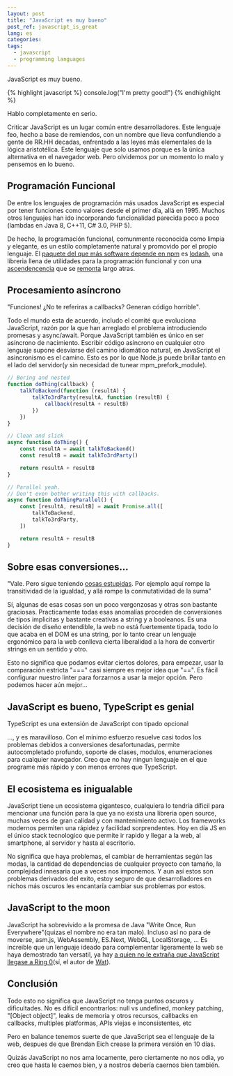 ```yaml
---
layout: post
title: "JavaScript es muy bueno"
post_ref: javascript_is_great
lang: es
categories:
tags:
  - javascript
  - programming languages
---
```


JavaScript es muy bueno.

{% highlight javascript %}
console.log("I'm pretty good!")
{% endhighlight %}

Hablo completamente en serio.

Criticar JavaScript es un lugar común entre desarrolladores. Este lenguaje
feo, hecho a base de remiendos, con un nombre que lleva confundiendo a gente de RR.HH decadas,
enfrentado a las leyes más elementales de la lógica aristotélica. Este lenguaje que solo
usamos porque es la única alternativa en el navegador web.
Pero olvidemos por un momento lo malo y pensemos en lo bueno.

## Programación Funcional

De entre los lenguajes de programación más usados JavaScript
es especial por tener funciones como valores desde el primer día, allá en 1995.
Muchos otros lenguajes han ido incorporando funcionalidad parecida poco a poco
(lambdas en Java 8, C++11, C# 3.0, PHP 5).

De hecho, la programación funcional, comunmente reconocida como limpia y elegante,
es un estilo completamente natural y promovido por el propio lenguaje.
El [paquete del que más software depende en npm](https://gist.github.com/anvaka/8e8fa57c7ee1350e3491#file-01-most-dependent-upon-md)
es [lodash](https://lodash.com/), una libreria llena de utilidades para la programación
funcional y con una [ascendencencia](https://underscorejs.org/) que se [remonta](http://prototypejs.org/) largo atras.

## Procesamiento asíncrono

"Funciones! ¿No te referiras a callbacks? Generan código horrible".

Todo el mundo esta de acuerdo, includo el comité que evoluciona JavaScript, razón por
la que han arreglado el problema introduciendo promesas y async/await.
Porque JavaScript también es único en ser asíncrono de nacimiento. Escribir código
asíncrono en cualquier otro lenguaje supone desviarse del camino idiomático natural,
en JavaScript el asincronismo es el camino. Esto es por lo que Node.js puede brillar
tanto en el lado del servidor(y sin necesidad de tunear mpm_prefork_module).

```javascript
// Boring and nested
function doThing(callback) {
    talkToBackend(function (resultA) {
        talkTo3rdParty(resultA, function (resultB) {
            callback(resultA + resultB)
        })
    })
}

// Clean and slick
async function doThing() {
    const resultA = await talkToBackend()
    const resultB = await talkTo3rdParty()

    return resultA + resultB
}

// Parallel yeah.
// Don't even bother writing this with callbacks.
async function doThingParallel() {
    const [resultA, resultB] = await Promise.all([
        talkToBackend,
        talkTo3rdParty,
    ])

    return resultA + resultB
}
```

## Sobre esas conversiones...

"Vale. Pero sigue teniendo [cosas estupidas](https://www.destroyallsoftware.com/talks/wat). Por ejemplo aquí rompe la transitividad de la igualdad, y allá rompe la conmutatividad de la suma"

Sí, algunas de esas cosas son un poco vergonzosas y otras son bastante graciosas.
Practicamente todas esas anomalías proceden de conversiones de tipos implicitas y bastante creativas
a string y a booleanos. Es una decisión de diseño entendible, la web no está fuertemente tipada,
todo lo que acaba en el DOM es una string, por lo tanto crear un lenguaje ergonómico para la web
conlleva cierta liberalidad a la hora de convertir strings en un sentido y otro.

Esto no significa que podamos evitar ciertos dolores, para empezar, usar la comparación estricta "==="
casi siempre es mejor idea que "==". Es fácil configurar nuestro linter para forzarnos a usar la mejor opción.
Pero podemos hacer aún mejor...

## JavaScript es bueno, TypeScript es genial

TypeScript es una extensión de JavaScript con tipado opcional

..., y es maravilloso. 
Con el mínimo esfuerzo resuelve casi todos los problemas debidos a conversiones desafortunadas, permite autocompletado profundo,
soporte de clases, modulos, enumeraciones para cualquier navegador. Creo que no hay ningun lenguaje en el
que programe más rápido y con menos errores que TypeScript.

## El ecosistema es inigualable

JavaScript tiene un ecosistema gigantesco, cualquiera lo tendría díficil para mencionar una función
para la que ya no exista una libreria open source, muchas veces de gran calidad y con mantenimiento activo.
Los frameworks modernos permiten una rápidez y facilidad sorprendentes. Hoy en día JS en el único stack tecnologico
que permite ir rapido y llegar a la web, al smartphone, al servidor y hasta al escritorio.

No significa que haya problemas, el cambiar de herramientas según las modas, la cantidad de dependencias de
cualquier proyecto con tamaño, la complejidad innesaria que a veces nos imponemos. Y aun así estos son problemas
derivados del exito, estoy seguro de que desarrolladores en nichos más oscuros les encantaría cambiar sus problemas
por estos.

## JavaScript to the moon

JavaScript ha sobrevivido a la promesa de Java "Write Once, Run Everywhere"(quizas el nombre no era tan malo).
Incluso así no para de moverse, asm.js, WebAssembly, ES.Next, WebGL, LocalStorage, ... Es increible que un lenguaje
ideado para complementar ligeramente la web se haya demostrado tan versatil, ya hay [a quien no le extraña que JavaScript
llegase a Ring 0](https://www.destroyallsoftware.com/talks/the-birth-and-death-of-javascript)(sí, el autor de [Wat](https://www.destroyallsoftware.com/talks/wat)).

## Conclusión

Todo esto no significa que JavaScript no tenga puntos oscuros y dificultades. No es díficil encontrarlos:
null vs undefined, monkey patching, "[Object object]", leaks de memoria y otros recursos, callbacks en callbacks,
multiples platformas, APIs viejas e inconsistentes, etc

Pero en balance tenemos suerte de que JavaScript sea el lenguaje de la web, despues de que Brendan Eich crease
la primera versión en 10 días.

Quizás JavaScript no nos ama locamente, pero ciertamente no nos odia, yo creo que hasta le caemos bien,
y a nostros debería caernos bien también.
